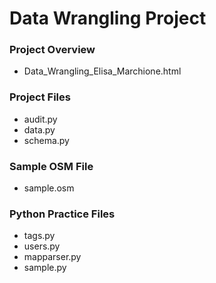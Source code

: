 # Data Wrangling Project

### Project Overview
* Data_Wrangling_Elisa_Marchione.html

### Project Files
* audit.py
* data.py
* schema.py

### Sample OSM File
* sample.osm

### Python Practice Files
* tags.py
* users.py
* mapparser.py
* sample.py
